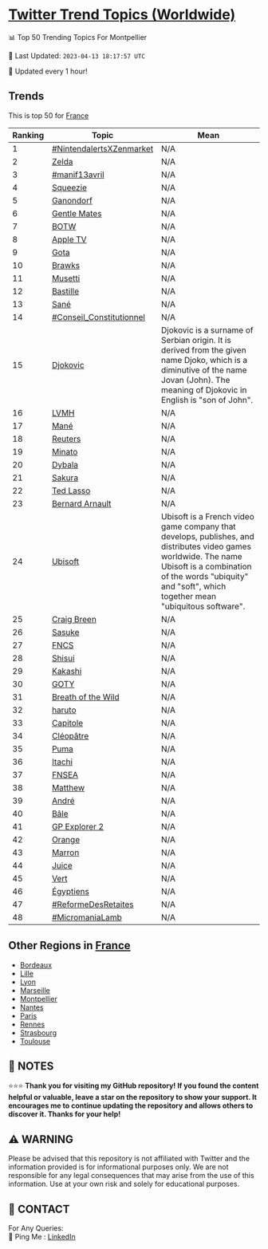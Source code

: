 [Twitter Trend Topics (Worldwide)](https://github.com/ErcinDedeoglu/Twitter-Trend-Topics)
==========


📊 Top 50 Trending Topics For Montpellier

📆 Last Updated: `2023-04-13 18:17:57 UTC`

🔧 Updated every 1 hour!


## Trends

This is top 50 for [France](</France>)

| Ranking | Topic | Mean |
| ------- | ------------ | ------------ |
| 1 | [#NintendalertsXZenmarket](http://twitter.com/search?q=%23NintendalertsXZenmarket) | N/A |
| 2 | [Zelda](http://twitter.com/search?q=Zelda) | N/A |
| 3 | [#manif13avril](http://twitter.com/search?q=%23manif13avril) | N/A |
| 4 | [Squeezie](http://twitter.com/search?q=Squeezie) | N/A |
| 5 | [Ganondorf](http://twitter.com/search?q=Ganondorf) | N/A |
| 6 | [Gentle Mates](http://twitter.com/search?q=Gentle+Mates) | N/A |
| 7 | [BOTW](http://twitter.com/search?q=BOTW) | N/A |
| 8 | [Apple TV](http://twitter.com/search?q=Apple+TV) | N/A |
| 9 | [Gota](http://twitter.com/search?q=Gota) | N/A |
| 10 | [Brawks](http://twitter.com/search?q=Brawks) | N/A |
| 11 | [Musetti](http://twitter.com/search?q=Musetti) | N/A |
| 12 | [Bastille](http://twitter.com/search?q=Bastille) | N/A |
| 13 | [Sané](http://twitter.com/search?q=San%c3%a9) | N/A |
| 14 | [#Conseil_Constitutionnel](http://twitter.com/search?q=%23Conseil_Constitutionnel) | N/A |
| 15 | [Djokovic](http://twitter.com/search?q=Djokovic) | Djokovic is a surname of Serbian origin. It is derived from the given name Djoko, which is a diminutive of the name Jovan (John). The meaning of Djokovic in English is "son of John". |
| 16 | [LVMH](http://twitter.com/search?q=LVMH) | N/A |
| 17 | [Mané](http://twitter.com/search?q=Man%c3%a9) | N/A |
| 18 | [Reuters](http://twitter.com/search?q=Reuters) | N/A |
| 19 | [Minato](http://twitter.com/search?q=Minato) | N/A |
| 20 | [Dybala](http://twitter.com/search?q=Dybala) | N/A |
| 21 | [Sakura](http://twitter.com/search?q=Sakura) | N/A |
| 22 | [Ted Lasso](http://twitter.com/search?q=Ted+Lasso) | N/A |
| 23 | [Bernard Arnault](http://twitter.com/search?q=Bernard+Arnault) | N/A |
| 24 | [Ubisoft](http://twitter.com/search?q=Ubisoft) | Ubisoft is a French video game company that develops, publishes, and distributes video games worldwide. The name Ubisoft is a combination of the words "ubiquity" and "soft", which together mean "ubiquitous software". |
| 25 | [Craig Breen](http://twitter.com/search?q=Craig+Breen) | N/A |
| 26 | [Sasuke](http://twitter.com/search?q=Sasuke) | N/A |
| 27 | [FNCS](http://twitter.com/search?q=FNCS) | N/A |
| 28 | [Shisui](http://twitter.com/search?q=Shisui) | N/A |
| 29 | [Kakashi](http://twitter.com/search?q=Kakashi) | N/A |
| 30 | [GOTY](http://twitter.com/search?q=GOTY) | N/A |
| 31 | [Breath of the Wild](http://twitter.com/search?q=Breath+of+the+Wild) | N/A |
| 32 | [haruto](http://twitter.com/search?q=haruto) | N/A |
| 33 | [Capitole](http://twitter.com/search?q=Capitole) | N/A |
| 34 | [Cléopâtre](http://twitter.com/search?q=Cl%c3%a9op%c3%a2tre) | N/A |
| 35 | [Puma](http://twitter.com/search?q=Puma) | N/A |
| 36 | [Itachi](http://twitter.com/search?q=Itachi) | N/A |
| 37 | [FNSEA](http://twitter.com/search?q=FNSEA) | N/A |
| 38 | [Matthew](http://twitter.com/search?q=Matthew) | N/A |
| 39 | [André](http://twitter.com/search?q=Andr%c3%a9) | N/A |
| 40 | [Bâle](http://twitter.com/search?q=B%c3%a2le) | N/A |
| 41 | [GP Explorer 2](http://twitter.com/search?q=GP+Explorer+2) | N/A |
| 42 | [Orange](http://twitter.com/search?q=Orange) | N/A |
| 43 | [Marron](http://twitter.com/search?q=Marron) | N/A |
| 44 | [Juice](http://twitter.com/search?q=Juice) | N/A |
| 45 | [Vert](http://twitter.com/search?q=Vert) | N/A |
| 46 | [Égyptiens](http://twitter.com/search?q=%c3%89gyptiens) | N/A |
| 47 | [#ReformeDesRetaites](http://twitter.com/search?q=%23ReformeDesRetaites) | N/A |
| 48 | [#MicromaniaLamb](http://twitter.com/search?q=%23MicromaniaLamb) | N/A |



## Other Regions in [France](</France>)

* [Bordeaux](</France/Bordeaux.md>)
* [Lille](</France/Lille.md>)
* [Lyon](</France/Lyon.md>)
* [Marseille](</France/Marseille.md>)
* [Montpellier](</France/Montpellier.md>)
* [Nantes](</France/Nantes.md>)
* [Paris](</France/Paris.md>)
* [Rennes](</France/Rennes.md>)
* [Strasbourg](</France/Strasbourg.md>)
* [Toulouse](</France/Toulouse.md>)



## 📝 NOTES

⭐⭐⭐ **Thank you for visiting my GitHub repository! If you found the content helpful or valuable, leave a star on the repository to show your support. It encourages me to continue updating the repository and allows others to discover it. Thanks for your help!**


## ⚠️ WARNING

Please be advised that this repository is not affiliated with Twitter and the information provided is for informational purposes only. We are not responsible for any legal consequences that may arise from the use of this information. Use at your own risk and solely for educational purposes.


## 📨 CONTACT

 For Any Queries:  
            🏓 Ping Me : [LinkedIn](https://www.linkedin.com/in/ercindedeoglu/)
